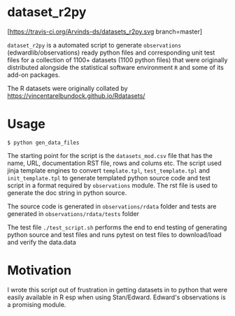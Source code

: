 dataset_r2py 
========
[https://travis-ci.org/Arvinds-ds/datasets_r2py.svg branch=master]

``dataset_r2py`` is a automated script to generate `observations`  (edwardlib/observations) ready  python files and corresponding unit test files for a collection of 1100+ datasets (1100 python files) that were originally distributed alongside the statistical software environment ``R`` and some of its add-on packages. 

 The R datasets were originally collated by https://vincentarelbundock.github.io/Rdatasets/

Usage
=====

`$ python gen_data_files`

The starting point for the script is the `datasets_mod.csv` file that has the name, URL, documentation RST file, rows and colums etc. The script
used jinja template engines to convert `template.tpl`, `test_template.tpl` and `init_template.tpl` to generate templated python source code and test script in a format required by `observations` module. The rst file is used to generate the doc string in python source.

The source code is generated in `observations/rdata` folder and tests are generated in `observations/rdata/tests` folder

The test file `./test_script.sh` performs the end to end testing of generating python source and test files and runs pytest on test files to download/load and verify the data.data 

Motivation
=======

I wrote this script out of frustration in getting datasets in to python that were easily available in R esp when using Stan/Edward. Edward's observations is a promising module.


